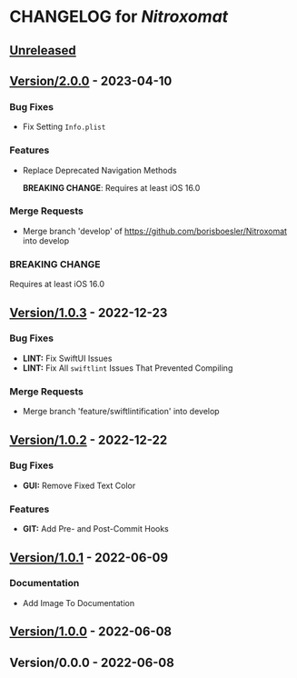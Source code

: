 <!-- this is a generated file -->
# CHANGELOG for *Nitroxomat*

<a name="Unreleased"></a>
## [Unreleased]


<a name="Version/2.0.0"></a>
## [Version/2.0.0] - 2023-04-10
### Bug Fixes
- Fix Setting `Info.plist`

### Features
- Replace Deprecated Navigation Methods

    **BREAKING CHANGE**: Requires at least iOS 16.0

### Merge Requests
- Merge branch 'develop' of https://github.com/borisboesler/Nitroxomat into develop
 ### BREAKING CHANGE

Requires at least iOS 16.0
 
<a name="Version/1.0.3"></a>
## [Version/1.0.3] - 2022-12-23
### Bug Fixes
- **LINT:** Fix SwiftUI Issues
- **LINT:** Fix All `swiftlint` Issues That Prevented Compiling

### Merge Requests
- Merge branch 'feature/swiftlintification' into develop
 
<a name="Version/1.0.2"></a>
## [Version/1.0.2] - 2022-12-22
### Bug Fixes
- **GUI:** Remove Fixed Text Color

### Features
- **GIT:** Add Pre- and Post-Commit Hooks


<a name="Version/1.0.1"></a>
## [Version/1.0.1] - 2022-06-09
### Documentation
- Add Image To Documentation


<a name="Version/1.0.0"></a>
## [Version/1.0.0] - 2022-06-08

<a name="Version/0.0.0"></a>
## Version/0.0.0 - 2022-06-08

[Unreleased]: https://github.com/borisboesler/Nitroxomat/compare/Version/2.0.0...HEAD
[Version/2.0.0]: https://github.com/borisboesler/Nitroxomat/compare/Version/1.0.3...Version/2.0.0
[Version/1.0.3]: https://github.com/borisboesler/Nitroxomat/compare/Version/1.0.2...Version/1.0.3
[Version/1.0.2]: https://github.com/borisboesler/Nitroxomat/compare/Version/1.0.1...Version/1.0.2
[Version/1.0.1]: https://github.com/borisboesler/Nitroxomat/compare/Version/1.0.0...Version/1.0.1
[Version/1.0.0]: https://github.com/borisboesler/Nitroxomat/compare/Version/0.0.0...Version/1.0.0
